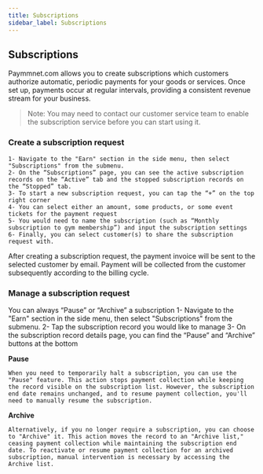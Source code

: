 ```yaml
---
title: Subscriptions
sidebar_label: Subscriptions
---
```


## Subscriptions

Paymmnet.com allows you to create subscriptions which customers authorize automatic, periodic payments for your goods or services. Once set up, payments occur at regular intervals, providing a consistent revenue stream for your business.

> Note:
You may need to contact our customer service team to enable the subscription service before you can start using it.

### Create a subscription request

    1- Navigate to the "Earn" section in the side menu, then select "Subscriptions" from the submenu.
    2- On the “Subscriptions” page, you can see the active subscription records on the “Active” tab and the stopped subscription records on the “Stopped” tab.
    3- To start a new subscription request, you can tap the “+” on the top right corner
    4- You can select either an amount, some products, or some event tickets for the payment request
    5- You would need to name the subscription (such as “Monthly subscription to gym membership”) and input the subscription settings
    6- Finally, you can select customer(s) to share the subscription request with. 

After creating a subscription request, the payment invoice will be sent to the selected customer by email. Payment will be collected from the customer subsequently according to the billing cycle.

### Manage a subscription request

You can always “Pause” or “Archive” a subscription
    1- Navigate to the "Earn" section in the side menu, then select "Subscriptions" from the submenu.
    2- Tap the subscription record you would like to manage
    3- On the subscription record details page, you can find the “Pause” and “Archive” buttons at the bottom

**Pause**

    When you need to temporarily halt a subscription, you can use the "Pause" feature. This action stops payment collection while keeping the record visible on the subscription list. However, the subscription end date remains unchanged, and to resume payment collection, you'll need to manually resume the subscription.

**Archive**

    Alternatively, if you no longer require a subscription, you can choose to "Archive" it. This action moves the record to an "Archive list," ceasing payment collection while maintaining the subscription end date. To reactivate or resume payment collection for an archived subscription, manual intervention is necessary by accessing the Archive list.
